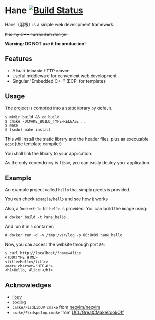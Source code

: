 # Hane [![Build Status](https://travis-ci.org/sticnarf/hane.svg?branch=master)](https://travis-ci.org/sticnarf/hane)

Hane（羽根）is a simple web development framework.

~~It is my C++ curriculum design.~~

**Warning: DO NOT use it for production!**

## Features

* A built-in basic HTTP server
* Useful middleware for convenient web development
* Singular "Embedded C++" (ECP) for templates

## Usage

The project is compiled into a static library by default.

```
$ mkdir build && cd build
$ cmake -DCMAKE_BUILD_TYPE=RELEASE ..
$ make
$ (sudo) make install
```

This will install the static library and the header files, plus an executable `ecpc` (the template compiler).

You shall link the library to your application.

As the only dependency is `libuv`, you can easily deploy your application.

## Example

An example project called `hello` that simply greets is provided.

You can check `example/hello` and see how it works.

Also, a `Dockerfile` for `hello` is provided. You can build the image using: 

```
# docker build -t hane_hello .
```

And run it in a container:

```
# docker run -d -v /tmp:/var/log -p 80:8089 hane_hello
```

Now, you can access the website through port `80`:

```
$ curl http://localhost/?name=Alice
<!DOCTYPE HTML>
<title>Hello</title>
<meta charset="UTF-8">
<h1>Hello, Alice!</h1>
```

## Acknowledges

* [libuv](https://github.com/libuv/libuv)
* [spdlog](https://github.com/gabime/spdlog)
* `cmake/FindLibUV.cmake` from [neovim/neovim](https://github.com/neovim/neovim/blob/53b38251bb0bfdb1d002b09001417e708d85e422/cmake/FindLibUV.cmake)
* `cmake/Findspdlog.cmake` from [UCL/GreatCMakeCookOff](https://github.com/UCL/GreatCMakeCookOff/blob/4be3c59d2ea42d5f094c481d75e4944f6bf8c127/modules/Findspdlog.cmake)
